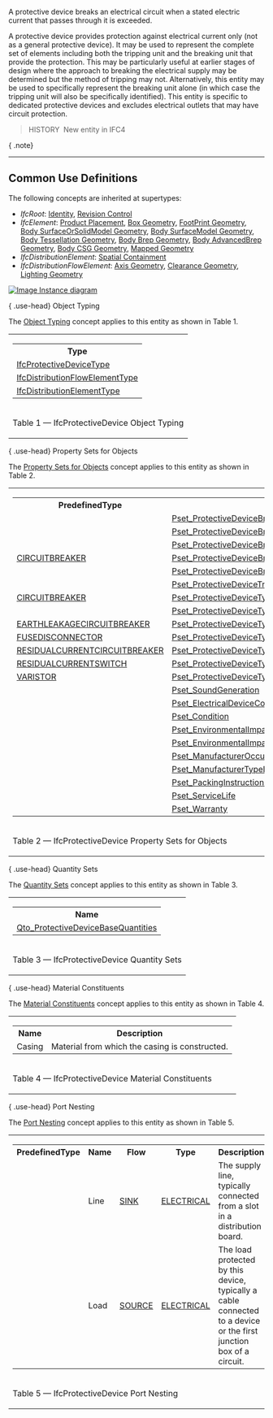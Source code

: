 ﻿A protective device breaks an electrical circuit when a stated electric current that passes through it is exceeded.

A protective device provides protection against electrical current only (not as a general protective device). It may be used to represent the complete set of elements including both the tripping unit and the breaking unit that provide the protection. This may be particularly useful at earlier stages of design where the approach to breaking the electrical supply may be determined but the method of tripping may not. Alternatively, this entity may be used to specifically represent the breaking unit alone (in which case the tripping unit will also be specifically identified). This entity is specific to dedicated protective devices and excludes electrical outlets that may have circuit protection.

> HISTORY&nbsp; New entity in IFC4

{ .note}
> 

___
## Common Use Definitions
The following concepts are inherited at supertypes:

* _IfcRoot_: [Identity](../../templates/identity.htm), [Revision Control](../../templates/revision-control.htm)
* _IfcElement_: [Product Placement](../../templates/product-placement.htm), [Box Geometry](../../templates/box-geometry.htm), [FootPrint Geometry](../../templates/footprint-geometry.htm), [Body SurfaceOrSolidModel Geometry](../../templates/body-surfaceorsolidmodel-geometry.htm), [Body SurfaceModel Geometry](../../templates/body-surfacemodel-geometry.htm), [Body Tessellation Geometry](../../templates/body-tessellation-geometry.htm), [Body Brep Geometry](../../templates/body-brep-geometry.htm), [Body AdvancedBrep Geometry](../../templates/body-advancedbrep-geometry.htm), [Body CSG Geometry](../../templates/body-csg-geometry.htm), [Mapped Geometry](../../templates/mapped-geometry.htm)
* _IfcDistributionElement_: [Spatial Containment](../../templates/spatial-containment.htm)
* _IfcDistributionFlowElement_: [Axis Geometry](../../templates/axis-geometry.htm), [Clearance Geometry](../../templates/clearance-geometry.htm), [Lighting Geometry](../../templates/lighting-geometry.htm)

[![Image](../../../img/diagram.png)&nbsp;Instance diagram](../../../annex/annex-d/common-use-definitions/ifcprotectivedevice.htm)

{ .use-head}
Object Typing

The [Object Typing](../../templates/object-typing.htm) concept applies to this entity as shown in Table 1.

<table>
<tr><td>
<table class="gridtable">
<tr><th><b>Type</b></th></tr>
<tr><td><a href="../../ifcelectricaldomain/lexical/ifcprotectivedevicetype.htm">IfcProtectiveDeviceType</a></td></tr>
<tr><td><a href="../../ifcsharedbldgserviceelements/lexical/ifcdistributionflowelementtype.htm">IfcDistributionFlowElementType</a></td></tr>
<tr><td><a href="../../ifcproductextension/lexical/ifcdistributionelementtype.htm">IfcDistributionElementType</a></td></tr>
</table>
</td></tr>
<tr><td><p class="table">Table 1 &mdash; IfcProtectiveDevice Object Typing</p></td></tr></table>

  
  
{ .use-head}
Property Sets for Objects

The [Property Sets for Objects](../../templates/property-sets-for-objects.htm) concept applies to this entity as shown in Table 2.

<table>
<tr><td>
<table class="gridtable">
<tr><th><b>PredefinedType</b></th><th><b>Name</b></th></tr>
<tr><td>&nbsp;</td><td><a href="../../psd/ifcelectricaldomain/Pset_ProtectiveDeviceBreakerUnitI2TCurve.xml">Pset_ProtectiveDeviceBreakerUnitI2TCurve</a></td></tr>
<tr><td>&nbsp;</td><td><a href="../../psd/ifcelectricaldomain/Pset_ProtectiveDeviceBreakerUnitI2TFuseCurve.xml">Pset_ProtectiveDeviceBreakerUnitI2TFuseCurve</a></td></tr>
<tr><td>&nbsp;</td><td><a href="../../psd/ifcelectricaldomain/Pset_ProtectiveDeviceBreakerUnitIPICurve.xml">Pset_ProtectiveDeviceBreakerUnitIPICurve</a></td></tr>
<tr><td><a href="../../ifcelectricaldomain/lexical/ifcprotectivedevicetypeenum.htm">CIRCUITBREAKER</a></td><td><a href="../../psd/ifcelectricaldomain/Pset_ProtectiveDeviceBreakerUnitTypeMCB.xml">Pset_ProtectiveDeviceBreakerUnitTypeMCB</a></td></tr>
<tr><td>&nbsp;</td><td><a href="../../psd/ifcelectricaldomain/Pset_ProtectiveDeviceBreakerUnitTypeMotorProtection.xml">Pset_ProtectiveDeviceBreakerUnitTypeMotorProtection</a></td></tr>
<tr><td>&nbsp;</td><td><a href="../../psd/ifcelectricaldomain/Pset_ProtectiveDeviceTrippingCurve.xml">Pset_ProtectiveDeviceTrippingCurve</a></td></tr>
<tr><td><a href="../../ifcelectricaldomain/lexical/ifcprotectivedevicetypeenum.htm">CIRCUITBREAKER</a></td><td><a href="../../psd/ifcelectricaldomain/Pset_ProtectiveDeviceTypeCircuitBreaker.xml">Pset_ProtectiveDeviceTypeCircuitBreaker</a></td></tr>
<tr><td>&nbsp;</td><td><a href="../../psd/ifcelectricaldomain/Pset_ProtectiveDeviceTypeCommon.xml">Pset_ProtectiveDeviceTypeCommon</a></td></tr>
<tr><td><a href="../../ifcelectricaldomain/lexical/ifcprotectivedevicetypeenum.htm">EARTHLEAKAGECIRCUITBREAKER</a></td><td><a href="../../psd/ifcelectricaldomain/Pset_ProtectiveDeviceTypeEarthLeakageCircuitBreaker.xml">Pset_ProtectiveDeviceTypeEarthLeakageCircuitBreaker</a></td></tr>
<tr><td><a href="../../ifcelectricaldomain/lexical/ifcprotectivedevicetypeenum.htm">FUSEDISCONNECTOR</a></td><td><a href="../../psd/ifcelectricaldomain/Pset_ProtectiveDeviceTypeFuseDisconnector.xml">Pset_ProtectiveDeviceTypeFuseDisconnector</a></td></tr>
<tr><td><a href="../../ifcelectricaldomain/lexical/ifcprotectivedevicetypeenum.htm">RESIDUALCURRENTCIRCUITBREAKER</a></td><td><a href="../../psd/ifcelectricaldomain/Pset_ProtectiveDeviceTypeResidualCurrentCircuitBreaker.xml">Pset_ProtectiveDeviceTypeResidualCurrentCircuitBreaker</a></td></tr>
<tr><td><a href="../../ifcelectricaldomain/lexical/ifcprotectivedevicetypeenum.htm">RESIDUALCURRENTSWITCH</a></td><td><a href="../../psd/ifcelectricaldomain/Pset_ProtectiveDeviceTypeResidualCurrentSwitch.xml">Pset_ProtectiveDeviceTypeResidualCurrentSwitch</a></td></tr>
<tr><td><a href="../../ifcelectricaldomain/lexical/ifcprotectivedevicetypeenum.htm">VARISTOR</a></td><td><a href="../../psd/ifcelectricaldomain/Pset_ProtectiveDeviceTypeVaristor.xml">Pset_ProtectiveDeviceTypeVaristor</a></td></tr>
<tr><td>&nbsp;</td><td><a href="../../psd/ifcsharedbldgserviceelements/Pset_SoundGeneration.xml">Pset_SoundGeneration</a></td></tr>
<tr><td>&nbsp;</td><td><a href="../../psd/ifcelectricaldomain/Pset_ElectricalDeviceCommon.xml">Pset_ElectricalDeviceCommon</a></td></tr>
<tr><td>&nbsp;</td><td><a href="../../psd/ifcsharedfacilitieselements/Pset_Condition.xml">Pset_Condition</a></td></tr>
<tr><td>&nbsp;</td><td><a href="../../psd/ifcproductextension/Pset_EnvironmentalImpactIndicators.xml">Pset_EnvironmentalImpactIndicators</a></td></tr>
<tr><td>&nbsp;</td><td><a href="../../psd/ifcproductextension/Pset_EnvironmentalImpactValues.xml">Pset_EnvironmentalImpactValues</a></td></tr>
<tr><td>&nbsp;</td><td><a href="../../psd/ifcsharedfacilitieselements/Pset_ManufacturerOccurrence.xml">Pset_ManufacturerOccurrence</a></td></tr>
<tr><td>&nbsp;</td><td><a href="../../psd/ifcsharedfacilitieselements/Pset_ManufacturerTypeInformation.xml">Pset_ManufacturerTypeInformation</a></td></tr>
<tr><td>&nbsp;</td><td><a href="../../psd/ifcsharedmgmtelements/Pset_PackingInstructions.xml">Pset_PackingInstructions</a></td></tr>
<tr><td>&nbsp;</td><td><a href="../../psd/ifcsharedfacilitieselements/Pset_ServiceLife.xml">Pset_ServiceLife</a></td></tr>
<tr><td>&nbsp;</td><td><a href="../../psd/ifcsharedfacilitieselements/Pset_Warranty.xml">Pset_Warranty</a></td></tr>
</table>
</td></tr>
<tr><td><p class="table">Table 2 &mdash; IfcProtectiveDevice Property Sets for Objects</p></td></tr></table>

  
  
{ .use-head}
Quantity Sets

The [Quantity Sets](../../templates/quantity-sets.htm) concept applies to this entity as shown in Table 3.

<table>
<tr><td>
<table class="gridtable">
<tr><th><b>Name</b></th></tr>
<tr><td><a href="../../qto/ifcelectricaldomain/Qto_ProtectiveDeviceBaseQuantities.xml">Qto_ProtectiveDeviceBaseQuantities</a></td></tr>
</table>
</td></tr>
<tr><td><p class="table">Table 3 &mdash; IfcProtectiveDevice Quantity Sets</p></td></tr></table>

  
  
{ .use-head}
Material Constituents

The [Material Constituents](../../templates/material-constituents.htm) concept applies to this entity as shown in Table 4.

<table>
<tr><td>
<table class="gridtable">
<tr><th><b>Name</b></th><th><b>Description</b></th></tr>
<tr><td>Casing</td><td>Material from which the casing is constructed.</td></tr>
</table>
</td></tr>
<tr><td><p class="table">Table 4 &mdash; IfcProtectiveDevice Material Constituents</p></td></tr></table>

  
  
{ .use-head}
Port Nesting

The [Port Nesting](../../templates/port-nesting.htm) concept applies to this entity as shown in Table 5.

<table>
<tr><td>
<table class="gridtable">
<tr><th><b>PredefinedType</b></th><th><b>Name</b></th><th><b>Flow</b></th><th><b>Type</b></th><th><b>Description</b></th></tr>
<tr><td>&nbsp;</td><td>Line</td><td><a href="../../ifcsharedbldgserviceelements/lexical/ifcflowdirectionenum.htm">SINK</a></td><td><a href="../../ifcsharedbldgserviceelements/lexical/ifcdistributionsystemenum.htm">ELECTRICAL</a></td><td>The supply line, typically connected from a slot in a distribution board.</td></tr>
<tr><td>&nbsp;</td><td>Load</td><td><a href="../../ifcsharedbldgserviceelements/lexical/ifcflowdirectionenum.htm">SOURCE</a></td><td><a href="../../ifcsharedbldgserviceelements/lexical/ifcdistributionsystemenum.htm">ELECTRICAL</a></td><td>The load protected by this device, typically a cable connected to a device or the first junction box of a circuit.</td></tr>
</table>
</td></tr>
<tr><td><p class="table">Table 5 &mdash; IfcProtectiveDevice Port Nesting</p></td></tr></table>